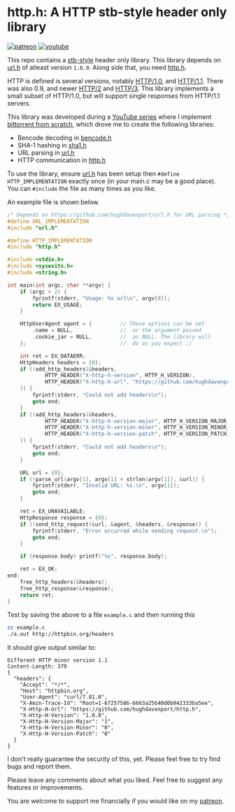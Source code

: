 # http.h: A HTTP stb-style header only library

[![patreon](https://img.shields.io/badge/patreon-FF5441?style=for-the-badge&logo=Patreon)](https://www.patreon.com/hughdavenport)
[![youtube](https://img.shields.io/badge/youtube-FF0000?style=for-the-badge&logo=youtube)](https://www.youtube.com/watch?v=dqw7B6eR9P8&list=PL5r5Q39GjMDfetFdGmnhjw1svsALW1HIY)

This repo contains a [stb-style](https://github.com/nothings/stb/blob/master/docs/stb_howto.txt) header only library. This library depends on [url.h](https://github.com/hughdavenport/url.h) of atleast version `1.0.0`. Along side that, you need [http.h](https://github.com/hughdavenport/http.h/raw/refs/heads/main/http.h).

HTTP is defined is several versions, notably [HTTP/1.0](https://datatracker.ietf.org/doc/html/rfc1945), and [HTTP/1.1](https://datatracker.ietf.org/doc/html/rfc9112). There was also 0.9, and newer [HTTP/2](https://datatracker.ietf.org/doc/html/rfc9113) and [HTTP/3](https://datatracker.ietf.org/doc/html/rfc9114). This library implements a small subset of HTTP/1.0, but will support single responses from HTTP/1.1 servers.

This library was developed during a [YouTube series](https://www.youtube.com/watch?v=dqw7B6eR9P8&list=PL5r5Q39GjMDfetFdGmnhjw1svsALW1HIY) where I implement [bittorrent from scratch](https://github.com/hughdavenport/codecrafters-bittorrent-c), which drove me to create the following libraries:
- Bencode decoding in [bencode.h](https://github.com/hughdavenport/bencode.h/raw/refs/heads/main/bencode.h)
- SHA-1 hashing in [sha1.h](https://github.com/hughdavenport/sha1.h)
- URL parsing in [url.h](https://github.com/hughdavenport/url.h/raw/refs/heads/main/url.h)
- HTTP communication in [http.h](https://github.com/hughdavenport/http.h)


To use the library, ensure [url.h](https://github.com/hughdavenport/url.h) has been setup then `#define HTTP_IMPLEMENTATION` exactly once (in your main.c may be a good place). You can `#include` the file as many times as you like.

An example file is shown below.
```c
/* Depends on https://github.com/hughdavenport/url.h for URL parsing */
#define URL_IMPLEMENTATION
#include "url.h"

#define HTTP_IMPLEMENTATION
#include "http.h"

#include <stdio.h>
#include <sysexits.h>
#include <string.h>

int main(int argc, char **argv) {
    if (argc < 2) {
        fprintf(stderr, "Usage: %s url\n", argv[0]);
        return EX_USAGE;
    }

    HttpUserAgent agent = {         // These options can be set
        .name = NULL,               //  or the argument passed
        .cookie_jar = NULL,         //  as NULL. The library will
    };                              //  do as you expect ;)

    int ret = EX_DATAERR;
    HttpHeaders headers = {0};
    if (!add_http_headers(&headers,
            HTTP_HEADER("X-http-h-version", HTTP_H_VERSION),
            HTTP_HEADER("X-http-h-url", "https://github.com/hughdavenport/http.h")
    )) {
        fprintf(stderr, "Could not add headers\n");
        goto end;
    }
    if (!add_http_headers(&headers,
            HTTP_HEADER("X-http-h-version-major", HTTP_H_VERSION_MAJOR_S),
            HTTP_HEADER("X-http-h-version-minor", HTTP_H_VERSION_MINOR_S),
            HTTP_HEADER("X-http-h-version-patch", HTTP_H_VERSION_PATCH_S)
    )) {
        fprintf(stderr, "Could not add headers\n");
        goto end;
    }

    URL url = {0};
    if (!parse_url(argv[1], argv[1] + strlen(argv[1]), &url)) {
        fprintf(stderr, "Invalid URL: %s.\n", argv[1]);
        goto end;
    }

    ret = EX_UNAVAILABLE;
    HttpResponse response = {0};
    if (!send_http_request(&url, &agent, &headers, &response)) {
        fprintf(stderr, "Error occurred while sending request.\n");
        goto end;
    }

    if (response.body) printf("%s", response.body);

    ret = EX_OK;
end:
    free_http_headers(&headers);
    free_http_response(&response);
    return ret;
}
```

Test by saving the above to a file `example.c` and then running this
```sh
cc example.c
./a.out http://httpbin.org/headers
```

It should give output similar to:
```
Different HTTP minor version 1.1
Content-Length: 379
{
  "headers": {
    "Accept": "*/*",
    "Host": "httpbin.org",
    "User-Agent": "curl/7.81.0",
    "X-Amzn-Trace-Id": "Root=1-67257586-6663a25640d0b042333ba5ee",
    "X-Http-H-Url": "https://github.com/hughdavenport/http.h",
    "X-Http-H-Version": "1.0.0",
    "X-Http-H-Version-Major": "1",
    "X-Http-H-Version-Minor": "0",
    "X-Http-H-Version-Patch": "0"
  }
}
```

I don't really guarantee the security of this, yet. Please feel free to try find bugs and report them.

Please leave any comments about what you liked. Feel free to suggest any features or improvements.

You are welcome to support me financially if you would like on my [patreon](https://www.patreon.com/hughdavenport).
